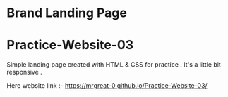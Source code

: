# Brand Landing Page

# Practice-Website-03

Simple landing page created with HTML & CSS for practice .
It's a little bit responsive .

Here website link :- https://mrgreat-0.github.io/Practice-Website-03/
